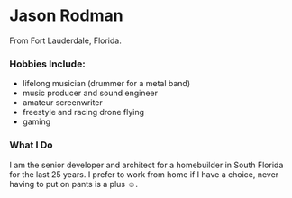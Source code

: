 # Jason Rodman 
From Fort Lauderdale, Florida. 

### Hobbies Include:
- lifelong musician (drummer for a metal band)
- music producer and sound engineer
- amateur screenwriter
- freestyle and racing drone flying
- gaming 

### What I Do
I am the senior developer and architect for a homebuilder in South Florida for the last 25 years. I prefer to work from home if I have a choice, never having to put on pants is a plus ☺️.
